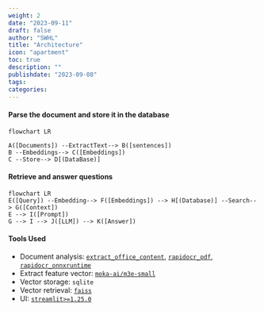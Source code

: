 ```yaml
---
weight: 2
date: "2023-09-11"
draft: false
author: "SWHL"
title: "Architecture"
icon: "apartment"
toc: true
description: ""
publishdate: "2023-09-08"
tags:
categories:
---
```



#### Parse the document and store it in the database
```mermaid
flowchart LR

A([Documents]) --ExtractText--> B([sentences])
B --Embeddings--> C([Embeddings])
C --Store--> D[(DataBase)]
```

#### Retrieve and answer questions
```mermaid
flowchart LR
E([Query]) --Embedding--> F([Embeddings]) --> H[(Database)] --Search--> G([Context])
E --> I([Prompt])
G --> I --> J([LLM]) --> K([Answer])
```

#### Tools Used
- Document analysis: [`extract_office_content`](https://github.com/SWHL/ExtractOfficeContent), [`rapidocr_pdf`](https://github.com/RapidAI/RapidOCRPDF), [`rapidocr_onnxruntime`](https://github.com/RapidAI/RapidOCR)
- Extract feature vector: [`moka-ai/m3e-small`](https://huggingface.co/moka-ai/m3e-base)
- Vector storage: `sqlite`
- Vector retrieval: [`faiss`](https://github.com/facebookresearch/faiss)
- UI: [`streamlit>=1.25.0`](https://github.com/streamlit/streamlit)
